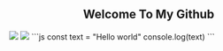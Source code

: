<h2 align="center">Welcome To My Github</h2>


<img src="https://img.shields.io/github/followers/R1ynz?color=success&style=for-the-badge">
<img src="https://komarev.com/ghpvc/?username=R1ynz">
```js
const text = "Hello world"
console.log(text)
```

